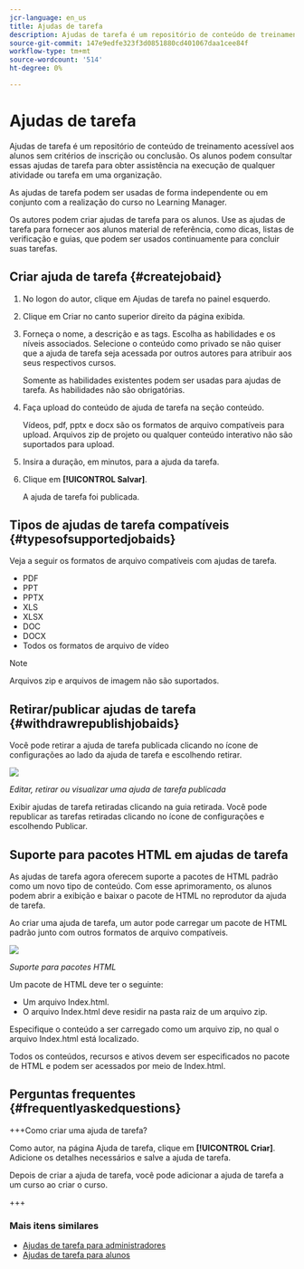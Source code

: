 ```yaml
---
jcr-language: en_us
title: Ajudas de tarefa
description: Ajudas de tarefa é um repositório de conteúdo de treinamento acessível aos alunos sem critérios de inscrição ou conclusão. Os alunos podem consultar essas ajudas de tarefa para obter assistência na execução de qualquer atividade ou tarefa em uma organização.
source-git-commit: 147e9edfe323f3d0851880cd401067daa1cee84f
workflow-type: tm+mt
source-wordcount: '514'
ht-degree: 0%

---
```




# Ajudas de tarefa

Ajudas de tarefa é um repositório de conteúdo de treinamento acessível aos alunos sem critérios de inscrição ou conclusão. Os alunos podem consultar essas ajudas de tarefa para obter assistência na execução de qualquer atividade ou tarefa em uma organização.

As ajudas de tarefa podem ser usadas de forma independente ou em conjunto com a realização do curso no Learning Manager.

Os autores podem criar ajudas de tarefa para os alunos. Use as ajudas de tarefa para fornecer aos alunos material de referência, como dicas, listas de verificação e guias, que podem ser usados continuamente para concluir suas tarefas.

## Criar ajuda de tarefa {#createjobaid}

1. No logon do autor, clique em Ajudas de tarefa no painel esquerdo.
1. Clique em Criar no canto superior direito da página exibida.
1. Forneça o nome, a descrição e as tags. Escolha as habilidades e os níveis associados. Selecione o conteúdo como privado se não quiser que a ajuda de tarefa seja acessada por outros autores para atribuir aos seus respectivos cursos.

   Somente as habilidades existentes podem ser usadas para ajudas de tarefa. As habilidades não são obrigatórias.

1. Faça upload do conteúdo de ajuda de tarefa na seção conteúdo.

   Vídeos, pdf, pptx e docx são os formatos de arquivo compatíveis para upload. Arquivos zip de projeto ou qualquer conteúdo interativo não são suportados para upload.

1. Insira a duração, em minutos, para a ajuda da tarefa.
1. Clique em **[!UICONTROL Salvar]**.

   A ajuda de tarefa foi publicada.

## Tipos de ajudas de tarefa compatíveis {#typesofsupportedjobaids}

Veja a seguir os formatos de arquivo compatíveis com ajudas de tarefa.

* PDF
* PPT
* PPTX
* XLS
* XLSX
* DOC
* DOCX
* Todos os formatos de arquivo de vídeo

>[!NOTE]
>
>Arquivos zip e arquivos de imagem não são suportados.

## Retirar/publicar ajudas de tarefa {#withdrawrepublishjobaids}

Você pode retirar a ajuda de tarefa publicada clicando no ícone de configurações ao lado da ajuda de tarefa e escolhendo retirar.

![](assets/job-aid-withdraw.png)

*Editar, retirar ou visualizar uma ajuda de tarefa publicada*

Exibir ajudas de tarefa retiradas clicando na guia retirada. Você pode republicar as tarefas retiradas clicando no ícone de configurações e escolhendo Publicar.

## Suporte para pacotes HTML em ajudas de tarefa

As ajudas de tarefa agora oferecem suporte a pacotes de HTML padrão como um novo tipo de conteúdo. Com esse aprimoramento, os alunos podem abrir a exibição e baixar o pacote de HTML no reprodutor da ajuda de tarefa.

Ao criar uma ajuda de tarefa, um autor pode carregar um pacote de HTML padrão junto com outros formatos de arquivo compatíveis.

![](assets/html-job-aid.png)

*Suporte para pacotes HTML*

Um pacote de HTML deve ter o seguinte:

* Um arquivo Index.html.
* O arquivo Index.html deve residir na pasta raiz de um arquivo zip.

Especifique o conteúdo a ser carregado como um arquivo zip, no qual o arquivo Index.html está localizado.

Todos os conteúdos, recursos e ativos devem ser especificados no pacote de HTML e podem ser acessados por meio de Index.html.

## Perguntas frequentes {#frequentlyaskedquestions}

+++Como criar uma ajuda de tarefa?

Como autor, na página Ajuda de tarefa, clique em **[!UICONTROL Criar]**. Adicione os detalhes necessários e salve a ajuda de tarefa.

Depois de criar a ajuda de tarefa, você pode adicionar a ajuda de tarefa a um curso ao criar o curso.

+++

### Mais itens similares

* [Ajudas de tarefa para administradores](../../administrators/feature-summary/job-aids.md)
* [Ajudas de tarefa para alunos](../../learners/feature-summary/job-aids.md)
